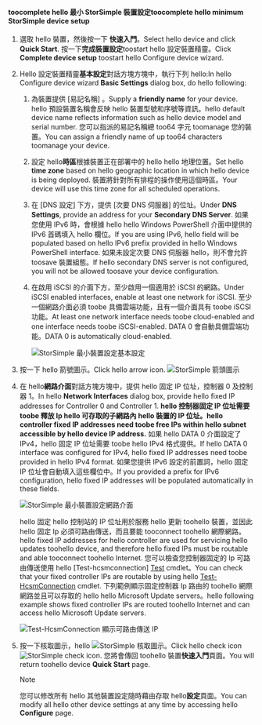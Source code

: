 <!--author=alkohli last changed: 9/17/15-->

#### <a name="toocomplete-hello-minimum-storsimple-device-setup"></a><span data-ttu-id="f72f8-101">toocomplete hello 最小 StorSimple 裝置設定</span><span class="sxs-lookup"><span data-stu-id="f72f8-101">toocomplete hello minimum StorSimple device setup</span></span>
1. <span data-ttu-id="f72f8-102">選取 hello 裝置，然後按一下 **快速入門**。</span><span class="sxs-lookup"><span data-stu-id="f72f8-102">Select hello device and click **Quick Start**.</span></span> <span data-ttu-id="f72f8-103">按一下**完成裝置設定**toostart hello 設定裝置精靈。</span><span class="sxs-lookup"><span data-stu-id="f72f8-103">Click **Complete device setup** toostart hello Configure device wizard.</span></span>
2. <span data-ttu-id="f72f8-104">Hello 設定裝置精靈**基本設定**對話方塊方塊中，執行下列 hello:</span><span class="sxs-lookup"><span data-stu-id="f72f8-104">In hello Configure device wizard **Basic Settings** dialog box, do hello following:</span></span>
   
   1. <span data-ttu-id="f72f8-105">為裝置提供 [易記名稱]  。</span><span class="sxs-lookup"><span data-stu-id="f72f8-105">Supply a **friendly name** for your device.</span></span> <span data-ttu-id="f72f8-106">hello 預設裝置名稱會反映 hello 裝置型號和序號等資訊。</span><span class="sxs-lookup"><span data-stu-id="f72f8-106">hello default device name reflects information such as hello device model and serial number.</span></span> <span data-ttu-id="f72f8-107">您可以指派的易記名稱總 too64 字元 toomanage 您的裝置。</span><span class="sxs-lookup"><span data-stu-id="f72f8-107">You can assign a friendly name of up too64 characters toomanage your device.</span></span>
   2. <span data-ttu-id="f72f8-108">設定 hello**時區**根據裝置正在部署中的 hello hello 地理位置。</span><span class="sxs-lookup"><span data-stu-id="f72f8-108">Set hello **time zone** based on hello geographic location in which hello device is being deployed.</span></span> <span data-ttu-id="f72f8-109">裝置將針對所有排程的操作使用這個時區。</span><span class="sxs-lookup"><span data-stu-id="f72f8-109">Your device will use this time zone for all scheduled operations.</span></span>
   3. <span data-ttu-id="f72f8-110">在 [DNS 設定] 下方，提供 [次要 DNS 伺服器] 的位址。</span><span class="sxs-lookup"><span data-stu-id="f72f8-110">Under **DNS Settings**, provide an address for your **Secondary DNS Server**.</span></span> <span data-ttu-id="f72f8-111">如果您使用 IPv6 時，會根據 hello hello Windows PowerShell 介面中提供的 IPv6 首碼填入 hello 欄位。</span><span class="sxs-lookup"><span data-stu-id="f72f8-111">If you are using IPv6, hello field will be populated based on hello IPv6 prefix provided in hello Windows PowerShell interface.</span></span> 
      <span data-ttu-id="f72f8-112">如果未設定次要 DNS 伺服器 hello，則不會允許 toosave 裝置組態。</span><span class="sxs-lookup"><span data-stu-id="f72f8-112">If hello secondary DNS server is not configured, you will not be allowed toosave your device configuration.</span></span>
   4. <span data-ttu-id="f72f8-113">在啟用 iSCSI 的介面下方，至少啟用一個適用於 iSCSI 的網路。</span><span class="sxs-lookup"><span data-stu-id="f72f8-113">Under iSCSI enabled interfaces, enable at least one network for iSCSI.</span></span> <span data-ttu-id="f72f8-114">至少一個網路介面必須 toobe 具備雲端功能，且有一個介面具有 toobe iSCSI 功能。</span><span class="sxs-lookup"><span data-stu-id="f72f8-114">At least one network interface needs toobe cloud-enabled and one interface needs toobe iSCSI-enabled.</span></span> <span data-ttu-id="f72f8-115">DATA 0 會自動具備雲端功能。</span><span class="sxs-lookup"><span data-stu-id="f72f8-115">DATA 0 is automatically cloud-enabled.</span></span>
      
      ![StorSimple 最小裝置設定基本設定](./media/storsimple-complete-minimum-device-setup-u1/HCS_MinDeviceSetupBasicSettings1-include.png)
3. <span data-ttu-id="f72f8-117">按一下 hello 箭號圖示。</span><span class="sxs-lookup"><span data-stu-id="f72f8-117">Click hello arrow icon.</span></span> ![StorSimple 箭頭圖示](./media/storsimple-complete-minimum-device-setup/HCS_ArrowIcon-include.png)
4. <span data-ttu-id="f72f8-119">在 hello**網路介面**對話方塊方塊中，提供 hello 固定 IP 位址，控制器 0 及控制器 1。</span><span class="sxs-lookup"><span data-stu-id="f72f8-119">In hello **Network Interfaces** dialog box, provide hello fixed IP addresses for Controller 0 and Controller 1.</span></span> <span data-ttu-id="f72f8-120">**hello 控制器固定 IP 位址需要 toobe 釋放 Ip hello 可存取的子網路內 hello 裝置的 IP 位址。**</span><span class="sxs-lookup"><span data-stu-id="f72f8-120">**hello controller fixed IP addresses need toobe free IPs within hello subnet accessible by hello device IP address.**</span></span> <span data-ttu-id="f72f8-121">如果 hello DATA 0 介面設定了 IPv4，hello 固定 IP 位址需要 toobe hello IPv4 格式提供。</span><span class="sxs-lookup"><span data-stu-id="f72f8-121">If hello DATA 0 interface was configured for IPv4, hello fixed IP addresses need toobe provided in hello IPv4 format.</span></span> <span data-ttu-id="f72f8-122">如果您提供 IPv6 設定的前置詞，hello 固定 IP 位址會自動填入這些欄位中。</span><span class="sxs-lookup"><span data-stu-id="f72f8-122">If you provided a prefix for IPv6 configuration, hello fixed IP addresses will be populated automatically in these fields.</span></span>

    ![StorSimple 最小裝置設定網路介面](./media/storsimple-complete-minimum-device-setup-u1/HCS_MinDeviceSetupNetworkInterfaces2-include.png)

    <span data-ttu-id="f72f8-124">hello 固定 hello 控制站的 IP 位址用於服務 hello 更新 toohello 裝置，並因此 hello 固定 Ip 必須可路由傳送，而且要能 tooconnect toohello 網際網路。</span><span class="sxs-lookup"><span data-stu-id="f72f8-124">hello fixed IP addresses for hello controller are used for servicing hello updates toohello device, and therefore hello fixed IPs must be routable and able tooconnect toohello Internet.</span></span> <span data-ttu-id="f72f8-125">您可以檢查您控制器固定的 Ip 可路由傳送使用 hello [Test-hcsmconnection] [ Test] cmdlet。</span><span class="sxs-lookup"><span data-stu-id="f72f8-125">You can check that your fixed controller IPs are routable by using hello [Test-HcsmConnection][Test] cmdlet.</span></span> <span data-ttu-id="f72f8-126">下列範例顯示固定控制器 Ip 路由的 toohello 網際網路並且可以存取的 hello hello Microsoft Update servers。</span><span class="sxs-lookup"><span data-stu-id="f72f8-126">hello following example shows fixed controller IPs are routed toohello Internet and can access hello Microsoft Update servers.</span></span> 

     ![Test-HcsmConnection 顯示可路由傳送 IP](./media/storsimple-complete-minimum-device-setup-u1/Test-HcsmConnectionOutputRegisteredDevice.png)

1. <span data-ttu-id="f72f8-128">按一下核取圖示，hello ![StorSimple 核取圖示](./media/storsimple-complete-minimum-device-setup/HCS_CheckIcon-include.png)。</span><span class="sxs-lookup"><span data-stu-id="f72f8-128">Click hello check icon ![StorSimple check icon](./media/storsimple-complete-minimum-device-setup/HCS_CheckIcon-include.png).</span></span>
   <span data-ttu-id="f72f8-129">您將會傳回 toohello 裝置**快速入門**頁面。</span><span class="sxs-lookup"><span data-stu-id="f72f8-129">You will return toohello device **Quick Start** page.</span></span>
   
   > [!NOTE]
   > <span data-ttu-id="f72f8-130">您可以修改所有 hello 其他裝置設定隨時藉由存取 hello**設定**頁面。</span><span class="sxs-lookup"><span data-stu-id="f72f8-130">You can modify all hello other device settings at any time by accessing hello **Configure** page.</span></span>
   > 
   > 

<!--Link reference-->
[Test]: https://technet.microsoft.com/library/dn715782(v=wps.630).aspx